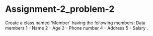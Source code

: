 # Assignment-2_problem-2
Create a class named 'Member' having the following members: Data members 1 - Name 2 - Age 3 - Phone number 4 - Address 5 - Salary .
